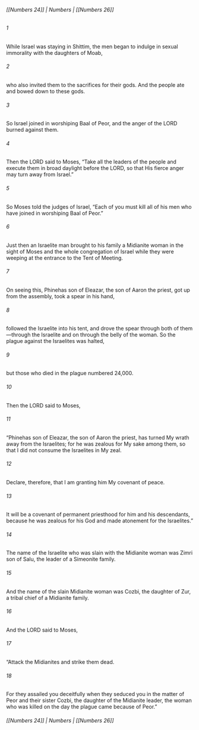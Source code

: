 ###### [[Numbers 24]] | Numbers | [[Numbers 26]]

###### 1
While Israel was staying in Shittim, the men began to indulge in sexual immorality with the daughters of Moab,
###### 2
who also invited them to the sacrifices for their gods. And the people ate and bowed down to these gods.
###### 3
So Israel joined in worshiping Baal of Peor, and the anger of the LORD burned against them.
###### 4
Then the LORD said to Moses, “Take all the leaders of the people and execute them in broad daylight before the LORD, so that His fierce anger may turn away from Israel.”
###### 5
So Moses told the judges of Israel, “Each of you must kill all of his men who have joined in worshiping Baal of Peor.”
###### 6
Just then an Israelite man brought to his family a Midianite woman in the sight of Moses and the whole congregation of Israel while they were weeping at the entrance to the Tent of Meeting.
###### 7
On seeing this, Phinehas son of Eleazar, the son of Aaron the priest, got up from the assembly, took a spear in his hand,
###### 8
followed the Israelite into his tent, and drove the spear through both of them—through the Israelite and on through the belly of the woman. So the plague against the Israelites was halted,
###### 9
but those who died in the plague numbered 24,000.
###### 10
Then the LORD said to Moses,
###### 11
“Phinehas son of Eleazar, the son of Aaron the priest, has turned My wrath away from the Israelites; for he was zealous for My sake among them, so that I did not consume the Israelites in My zeal.
###### 12
Declare, therefore, that I am granting him My covenant of peace.
###### 13
It will be a covenant of permanent priesthood for him and his descendants, because he was zealous for his God and made atonement for the Israelites.”
###### 14
The name of the Israelite who was slain with the Midianite woman was Zimri son of Salu, the leader of a Simeonite family.
###### 15
And the name of the slain Midianite woman was Cozbi, the daughter of Zur, a tribal chief of a Midianite family.
###### 16
And the LORD said to Moses,
###### 17
“Attack the Midianites and strike them dead.
###### 18
For they assailed you deceitfully when they seduced you in the matter of Peor and their sister Cozbi, the daughter of the Midianite leader, the woman who was killed on the day the plague came because of Peor.”

###### [[Numbers 24]] | Numbers | [[Numbers 26]]
